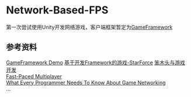 # Network-Based-FPS
第一次尝试使用Unity开发网络游戏，客户端框架暂定为[GameFramework](https://gameframework.cn/)

## 参考资料
[GameFramework Demo](https://github.com/mutouzdl/gameframework_demo)
[基于开发Framework的游戏-StarForce](https://github.com/EllanJiang/StarForce)
[笨木头与游戏开发](http://www.benmutou.com/archives/category/Game%20Framework)<br>
[Fast-Paced Multiplayer](https://www.gabrielgambetta.com/client-server-game-architecture.html)<br>
[What Every Programmer Needs To Know About Game Networking](https://gafferongames.com/post/what_every_programmer_needs_to_know_about_game_networking/)<br>
...
